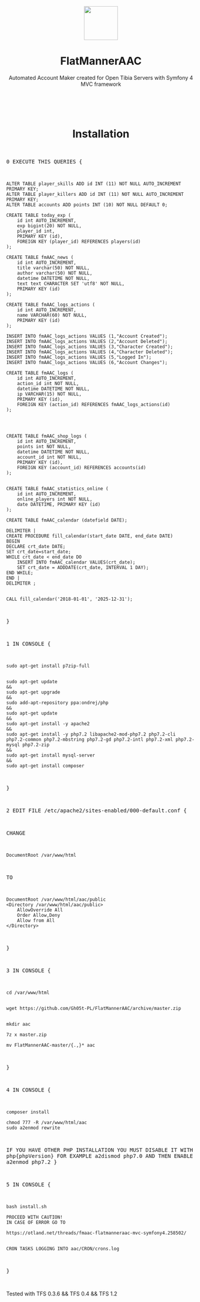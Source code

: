 <div align=center>
<img src="http://ghost-web.pl/images/flatmannerLogo.svg" alt="" width="90" height="90">
<h1>FlatMannerAAC</h1>
Automated Account Maker created for Open Tibia Servers with Symfony 4 MVC framework
<br>
<br>
<br>
<br>
<br>
<h1>Installation</h1>
</div>
<pre>
 

0 EXECUTE THIS QUERIES 
{

    ALTER TABLE player_skills ADD id INT (11) NOT NULL AUTO_INCREMENT PRIMARY KEY;
    ALTER TABLE player_killers ADD id INT (11) NOT NULL AUTO_INCREMENT PRIMARY KEY;
    ALTER TABLE accounts ADD points INT (10) NOT NULL DEFAULT 0;

    CREATE TABLE today_exp (
        id int AUTO_INCREMENT,
        exp bigint(20) NOT NULL,
        player_id int,
        PRIMARY KEY (id),
        FOREIGN KEY (player_id) REFERENCES players(id)
    );

    CREATE TABLE fmAAC_news (
        id int AUTO_INCREMENT,
        title varchar(50) NOT NULL,
        author varchar(50) NOT NULL,
        datetime DATETIME NOT NULL,
        text text CHARACTER SET 'utf8' NOT NULL,
        PRIMARY KEY (id)
    );

    CREATE TABLE fmAAC_logs_actions (
        id int AUTO_INCREMENT,
        name VARCHAR(60) NOT NULL,
        PRIMARY KEY (id)
    );

    INSERT INTO fmAAC_logs_actions VALUES (1,"Account Created");
    INSERT INTO fmAAC_logs_actions VALUES (2,"Account Deleted");
    INSERT INTO fmAAC_logs_actions VALUES (3,"Character Created");
    INSERT INTO fmAAC_logs_actions VALUES (4,"Character Deleted");
    INSERT INTO fmAAC_logs_actions VALUES (5,"Logged In");
    INSERT INTO fmAAC_logs_actions VALUES (6,"Account Changes");

    CREATE TABLE fmAAC_logs (
        id int AUTO_INCREMENT,
        action_id int NOT NULL,
        datetime DATETIME NOT NULL,
        ip VARCHAR(15) NOT NULL,
        PRIMARY KEY (id),
        FOREIGN KEY (action_id) REFERENCES fmAAC_logs_actions(id)
    );




    CREATE TABLE fmAAC_shop_logs (
        id int AUTO_INCREMENT,
        points int NOT NULL,
        datetime DATETIME NOT NULL,
        account_id int NOT NULL,
        PRIMARY KEY (id),
        FOREIGN KEY (account_id) REFERENCES accounts(id)
    );


    CREATE TABLE fmAAC_statistics_online ( 
        id int AUTO_INCREMENT, 
        online_players int NOT NULL, 
        date DATETIME, PRIMARY KEY (id) 
    );

    CREATE TABLE fmAAC_calendar (datefield DATE);

    DELIMITER |
    CREATE PROCEDURE fill_calendar(start_date DATE, end_date DATE)
    BEGIN
    DECLARE crt_date DATE;
    SET crt_date=start_date;
    WHILE crt_date < end_date DO
        INSERT INTO fmAAC_calendar VALUES(crt_date);
        SET crt_date = ADDDATE(crt_date, INTERVAL 1 DAY);
    END WHILE;
    END |
    DELIMITER ;


    CALL fill_calendar('2018-01-01', '2025-12-31');
    
}



1 IN CONSOLE
{

    sudo apt-get install p7zip-full
 
 
    sudo apt-get update
    &&
    sudo apt-get upgrade
    &&
    sudo add-apt-repository ppa:ondrej/php
    &&
    sudo apt-get update
    &&
    sudo apt-get install -y apache2
    &&
    sudo apt-get install -y php7.2 libapache2-mod-php7.2 php7.2-cli php7.2-common php7.2-mbstring php7.2-gd php7.2-intl php7.2-xml php7.2-mysql php7.2-zip
    &&
    sudo apt-get install mysql-server
    &&
    sudo apt-get install composer
}
 
 
 
2 EDIT FILE /etc/apache2/sites-enabled/000-default.conf
{

CHANGE

    DocumentRoot /var/www/html
TO

    DocumentRoot /var/www/html/aac/public
    <Directory /var/www/html/aac/public>
        AllowOverride All
        Order Allow,Deny
        Allow from All
    </Directory>
    
}
 
 
 
3 IN CONSOLE
{

    cd /var/www/html
 
 
    wget https://github.com/Gh05t-PL/FlatMannerAAC/archive/master.zip
 
 
    mkdir aac
 
    7z x master.zip
 
    mv FlatMannerAAC-master/{.,}* aac
    
}
 
 

4 IN CONSOLE
{

    composer install
 
    chmod 777 -R /var/www/html/aac
    sudo a2enmod rewrite
 
IF YOU HAVE OTHER PHP INSTALLATION YOU MUST DISABLE IT WITH
    a2dismod php{phpVersion}
FOR EXAMPLE
    a2dismod php7.0
AND THEN ENABLE PHP7.2
    a2enmod php7.2
}



5 IN CONSOLE
{

    bash install.sh

    PROCEED WITH CAUTION!
    IN CASE OF ERROR GO TO

    https://otland.net/threads/fmaac-flatmanneraac-mvc-symfony4.258502/


    CRON TASKS LOGGING INTO aac/CRON/crons.log
    
}
 
</pre>

Tested with TFS 0.3.6 && TFS 0.4 && TFS 1.2

